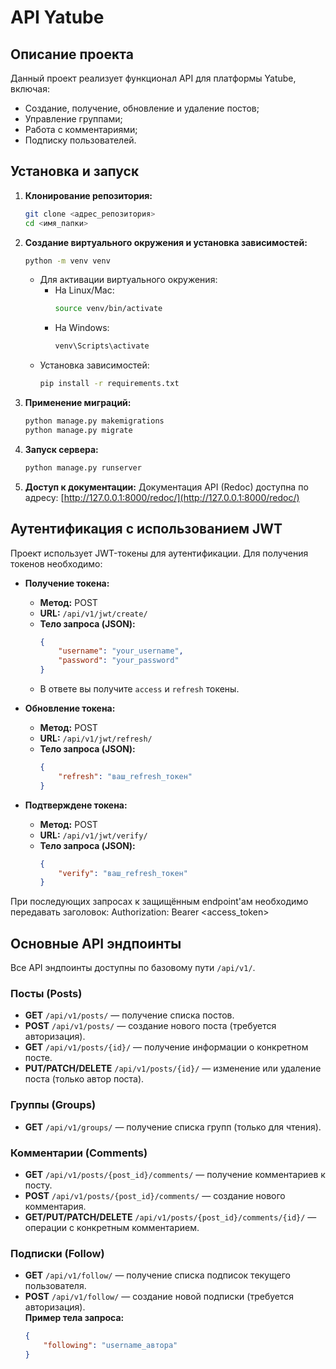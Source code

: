 # API Yatube
## Описание проекта

Данный проект реализует функционал API для платформы Yatube, включая:
- Создание, получение, обновление и удаление постов;
- Управление группами;
- Работа с комментариями;
- Подписку пользователей.

## Установка и запуск

1. **Клонирование репозитория:**
    ```bash
    git clone <адрес_репозитория>
    cd <имя_папки>
    ```

2. **Создание виртуального окружения и установка зависимостей:**
    ```bash
    python -m venv venv
    ```
    - Для активации виртуального окружения:
      - На Linux/Mac:
        ```bash
        source venv/bin/activate
        ```
      - На Windows:
        ```bash
        venv\Scripts\activate
        ```
    - Установка зависимостей:
        ```bash
        pip install -r requirements.txt
        ```

3. **Применение миграций:**
    ```bash
    python manage.py makemigrations
    python manage.py migrate
    ```

4. **Запуск сервера:**
    ```bash
    python manage.py runserver
    ```

5. **Доступ к документации:**
    Документация API (Redoc) доступна по адресу: [http://127.0.0.1:8000/redoc/](http://127.0.0.1:8000/redoc/)

## Аутентификация с использованием JWT

Проект использует JWT-токены для аутентификации. Для получения токенов необходимо:

- **Получение токена:**
    - **Метод:** POST  
    - **URL:** `/api/v1/jwt/create/`  
    - **Тело запроса (JSON):**
      ```json
      {
          "username": "your_username",
          "password": "your_password"
      }
      ```
    - В ответе вы получите `access` и `refresh` токены.

- **Обновление токена:**
    - **Метод:** POST  
    - **URL:** `/api/v1/jwt/refresh/`  
    - **Тело запроса (JSON):**
      ```json
      {
          "refresh": "ваш_refresh_токен"
      }
      ```

- **Подтверждене токена:**
    - **Метод:** POST  
    - **URL:** `/api/v1/jwt/verify/`  
    - **Тело запроса (JSON):**
      ```json
      {
          "verify": "ваш_refresh_токен"
      }
      ```

При последующих запросах к защищённым endpoint'ам необходимо передавать заголовок:
Authorization: Bearer <access_token>


## Основные API эндпоинты

Все API эндпоинты доступны по базовому пути `/api/v1/`.

### Посты (Posts)

- **GET** `/api/v1/posts/` — получение списка постов.
- **POST** `/api/v1/posts/` — создание нового поста (требуется авторизация).
- **GET** `/api/v1/posts/{id}/` — получение информации о конкретном посте.
- **PUT/PATCH/DELETE** `/api/v1/posts/{id}/` — изменение или удаление поста (только автор поста).

### Группы (Groups)

- **GET** `/api/v1/groups/` — получение списка групп (только для чтения).

### Комментарии (Comments)

- **GET** `/api/v1/posts/{post_id}/comments/` — получение комментариев к посту.
- **POST** `/api/v1/posts/{post_id}/comments/` — создание нового комментария.
- **GET/PUT/PATCH/DELETE** `/api/v1/posts/{post_id}/comments/{id}/` — операции с конкретным комментарием.

### Подписки (Follow)

- **GET** `/api/v1/follow/` — получение списка подписок текущего пользователя.
- **POST** `/api/v1/follow/` — создание новой подписки (требуется авторизация).  
  **Пример тела запроса:**
  ```json
  {
      "following": "username_автора"
  }
